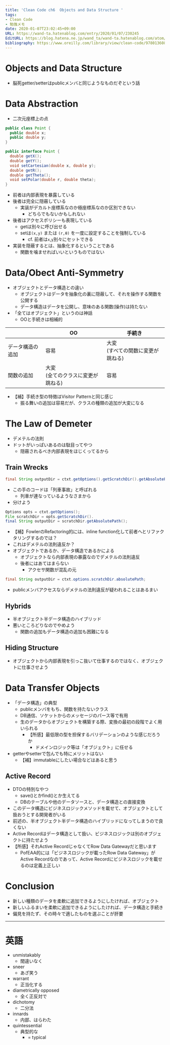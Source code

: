 ```yaml
---
title: 'Clean Code ch6  Objects and Data Structure '
tags:
- Clean Code
- 勉強メモ
date: 2020-01-07T23:02:45+09:00
URL: https://wand-ta.hatenablog.com/entry/2020/01/07/230245
EditURL: https://blog.hatena.ne.jp/wand_ta/wand-ta.hatenablog.com/atom/entry/26006613494608702
bibliography: https://www.oreilly.com/library/view/clean-code/9780136083238/
---
```




# Objects and Data Structure #

- 脳死getter/setterはpublicメンバと同じようなものだぞという話

# Data Abstraction #

- 二次元座標上の点

```java
public class Point {
  public double x;
  public double y;
}
```

```java
public interface Point {
  double getX();
  double getY();
  void setCartesian(double x, double y);
  double getR();
  double getTheta();
  void setPolar(double r, double theta);
}
```

- 前者は内部表現を暴露している
- 後者は完全に隠蔽している
    - 実装がデカルト座標系なのか極座標系なのか区別できない
        - どちらでもないかもしれない
- 後者はアクセスポリシーも表現している
    - getは別々に呼び出せる
    - setは`(x,y)` または `(r,θ)` を一度に設定することを強制している
        - cf. 前者は`x`,`y`別々にセットできる
- 実装を隠蔽するとは、抽象化するということである
    - 関数を噛ませればいいというものではない


# Data/Obect Anti-Symmetry #

- オブジェクトとデータ構造との違い
    - オブジェクトはデータを抽象化の裏に隠蔽して、それを操作する関数を公開する
    - データ構造はデータを公開し、意味のある関数(操作)は持たない
- 「全てはオブジェクト」というのは神話
    - OOと手続きは相補的
    
|                  | OO                               | 手続き                           |
|------------------|----------------------------------|----------------------------------|
| データ構造の追加 | 容易                             | 大変<br>(すべての関数に変更が跳ねる) |
| 関数の追加       | 大変<br>(全てのクラスに変更が跳ねる) | 容易                             |

- 【補】手続き型の特徴はVisitor Patternと同じ感じ
    - 振る舞いの追加は容易だが、クラスの種類の追加が大変になる


# The Law of Demeter #

- デメテルの法則
- ドットがいっぱいあるのは駄目ってやつ
    - 隠蔽されるべき内部表現をほじくってるから

## Train Wrecks ##

```java
final String outputDir = ctxt.getOptions().getScratchDir().getAbsolutePath();
```

- この手のコードは「列車事故」と呼ばれる
    - 列車が連なっているようなさまから
- 分けよう

```java
Options opts = ctxt.getOptions();
File scratchDir = opts.getScratchDir().
final String outputDir = scratchDir.getAbsolutePath();
```

- 【補】FowlerのRefactoring的には、inline function化して前者へとリファクタリングするのでは？
- これはデメテルの法則違反か？
- オブジェクトであるか、データ構造であるかによる
    - オブジェクトなら内部表現の暴露なのでデメテルの法則違反
    - 後者にはあてはまらない
        - アクセサ関数が混乱の元

```java
final String outputDir = ctxt.options.scratchDir.absolutePath;
```

- publicメンバアクセスならデメテルの法則違反が疑われることはあるまい

## Hybrids ##

- 半オブジェクト半データ構造のハイブリッド
- 悪いところどりなのでやめよう
    - 関数の追加もデータ構造の追加も困難になる


## Hiding Structure ##

- オブジェクトから内部表現を引っこ抜いて仕事するのではなく、オブジェクトに仕事させよう


# Data Transfer Objects #

- 「データ構造」の典型
    - publicメンバをもち、関数を持たないクラス
    - DB通信、ソケットからのメッセージのパース等で有用
    - 生のデータからオブジェクトを構築する際、変換の最初の段階でよく用いられる
        - 【所感】最低限の型を担保するバリデーションのような感じだろうか
            - ドメインロジック等は「オブジェクト」に任せる
- getterやsetterで包んでも特にメリットはない
    - 【補】immutableにしたい場合などはあると思う


## Active Record ##

- DTOの特別なやつ
    - save()とかfind()とか生えてる
    - DBのテーブルや他のデータソースと、データ構造との直接変換
- このデータ構造にビジネスロジックメソッドを載せて、オブジェクトとして扱おうとする開発者がいる
- 前述の、半オブジェクト半データ構造のハイブリッドになってしまうので良くない
- Active Recordはデータ構造として扱い、ビジネスロジックは別のオブジェクトに持たせよう
- 【所感】それActive RecordじゃなくてRow Data Gatewayだと思います
    - PofEAA的には「ビジネスロジックが載ったRow Data Gateway」がActive Recordなのであって、Active Recordにビジネスロジックを載せるのは定義上正しい


# Conclusion #

- 新しい種類のデータを柔軟に追加できるようにしたければ、オブジェクト
- 新しいふるまいを柔軟に追加できるようにしたければ、データ構造と手続き
- 偏見を持たず、その時々で適したものを選ぶことが肝要


----------------------------------------

# 英語 #

- unmistakably
    - 間違いなく
- sneer
    - あざ笑う
- warrant
    - 正当化する
- diametrically opposed
    - 全く正反対で
- dichotomy
    - 二分法
- innards
    - 内部、はらわた
- quintessential
    - 典型的な
        - = typical
